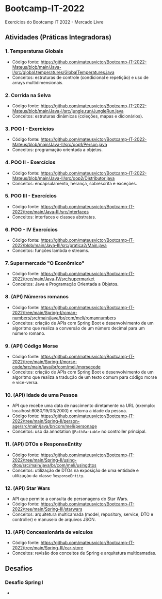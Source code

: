 # Bootcamp-IT-2022
Exercícios do Bootcamp IT 2022 - Mercado Livre

## Atividades (Práticas Integradoras)

### 1. Temperaturas Globais
- Código fonte: https://github.com/mateusvictor/Bootcamp-IT-2022-Mateus/blob/main/Java-I/src/global.temperatures/GlobalTemperatures.java
- Conceitos: estruturas de controle (condicional e repetição) e uso de arrays multidimensionais.

### 2. Corrida na Selva
- Código fonte: https://github.com/mateusvictor/Bootcamp-IT-2022-Mateus/blob/main/Java-I/src/jungle.run/JungleRun.java
- Conceitos: estruturas dinâmicas (coleções, mapas e dicionários).

### 3. POO I - Exercícios
- Código fonte: https://github.com/mateusvictor/Bootcamp-IT-2022-Mateus/blob/main/Java-II/src/oop1/Person.java
- Conceitos: programação orientada a objetos.

### 4. POO II - Exercícios
- Código fonte: https://github.com/mateusvictor/Bootcamp-IT-2022-Mateus/blob/main/Java-II/src/oop2/Distributor.java
- Conceitos: encapsulamento, herança, sobrescrita e exceções.

### 5. POO III - Exercícios
- Código fonte: https://github.com/mateusvictor/Bootcamp-IT-2022/tree/main/Java-III/src/interfaces
- Conceitos: interfaces e classes abstratas.

### 6. POO - IV Exercícios
- Código fonte: https://github.com/mateusvictor/Bootcamp-IT-2022/blob/main/Java-III/src/pratica2/Main.java
- Conceitos: funções lambda e streams.

### 7. Supermercado "O Econômico"
- Código fonte: https://github.com/mateusvictor/Bootcamp-IT-2022/tree/main/Java-IV/src/supermarket
- Conceitos: Java e Programação Orientada a Objetos.

### 8. (API) Números romanos
- Código fonte: https://github.com/mateusvictor/Bootcamp-IT-2022/tree/main/Spring-I/roman-numbers/src/main/java/br/com/meli/romannumbers
- Conceitos: criação de APIs com Spring Boot e desenvolvimento de um algoritmo que realiza a conversão de um número decimal para um número romano.

### 9. (API) Código Morse
- Código fonte: https://github.com/mateusvictor/Bootcamp-IT-2022/tree/main/Spring-I/morse-code/src/main/java/br/com/meli/morsecode
- Conceitos: criação de APIs com Spring Boot e desenvolvimento de um algoritmo que realiza a tradução de um texto comum para código morse e vice-versa.

### 10. (API) Idade de uma Pessoa
- API que recebe uma data de nascimento diretamente na URL (exemplo: localhost:8080/19/03/2000) e retorna a idade da pessoa.
- Código fonte: https://github.com/mateusvictor/Bootcamp-IT-2022/tree/main/Spring-II/person-age/src/main/java/br/com/meli/personage
- Conceitos: uso da annotation ```@PathVariable``` no controller principal.

### 11. (API) DTOs e ResponseEntity
- Código fonte: https://github.com/mateusvictor/Bootcamp-IT-2022/tree/main/Spring-II/using-dtos/src/main/java/br/com/meli/usingdtos
- Conceitos: utilização de DTOs na exposição de uma entidade e utilização da classe ```ResponseEntity```.

### 12. (API) Star Wars
- API que permite a consulta de personagens do Star Wars.
- Código fonte: https://github.com/mateusvictor/Bootcamp-IT-2022/tree/main/Spring-III/starwars
- Conceitos: arquitetura multicamada (model, repository, service, DTO e controller) e manuseio de arquivos JSON.

### 13. (API) Concessionária de veículos
- Código fonte: https://github.com/mateusvictor/Bootcamp-IT-2022/tree/main/Spring-III/car-store
- Conceitos: revisão dos conceitos de Spring e arquitetura multicamadas.


## Desafios

### Desafio Spring I
- 